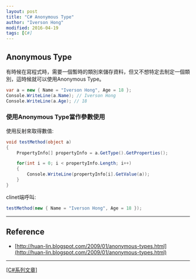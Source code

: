 ```yaml
---
layout: post
title: "C# Anonymous Type"
author: "Iverson Hong"
modified: 2016-04-19
tags: [C#]
---
```


## Anonymous Type ##

有時候在寫程式時，需要一個暫時的類別來儲存資料，但又不想特定去制定一個類別，這時候就可以使用Anonymous Type。

~~~csharp
var a = new { Name = "Iverson Hong", Age = 18 };
Console.WriteLine(a.Name); // Iverson Hong
Console.WriteLine(a.Age); // 18
~~~

### 使用Anonymous Type當作參數使用 ###

使用反射來取得數值:

~~~csharp
void testMethod(object a)
{
    PropertyInfo[] propertyInfo = a.GetType().GetProperties();

    for(int i = 0; i < propertyInfo.Length; i++)
    {
        Console.WriteLine(propertyInfo[i].GetValue(a));
    }
}
~~~

clinet端呼叫:

~~~csharp
testMethod(new { Name = "Iverson Hong", Age = 18 });
~~~

----------

## Reference ##

 - [http://huan-lin.blogspot.com/2009/01/anonymous-types.html](http://huan-lin.blogspot.com/2009/01/anonymous-types.html)

----------

[[C#系列文章]](http://iverson127.github.io/tags/#C#)